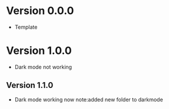 # Version 0.0.0
- Template

# Version 1.0.0
- Dark mode not working

## Version 1.1.0
- Dark mode working now note:added new folder to darkmode